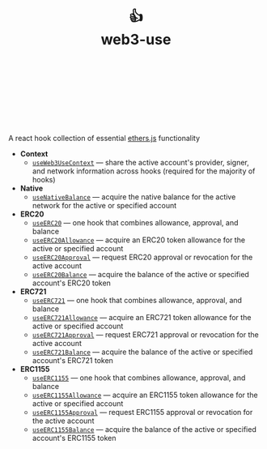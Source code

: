 <div align="center">
  <h1>
    <br/>
    <br/>
    👍
    <br />
    web3-use
    <br />
    <br />
    <br />
    <br />
  </h1>
</div>

<br />
<br />

A react hook collection of essential [ethers.js](https://docs.ethers.io/v5/) functionality

- **Context**
  - [`useWeb3UseContext`](./docs/useWeb3UseContext.md) &mdash; share the active account's provider, signer, and network information across hooks (required for the majority of hooks)
- **Native**
  - [`useNativeBalance`](`./docs/useNativeBalance.md`) &mdash; acquire the native balance for the active network for the active or specified account
- **ERC20**
  - [`useERC20`](./docs/useERC20.md) &mdash; one hook that combines allowance, approval, and balance
  - [`useERC20Allowance`](./docs/useERC20Allowance.md) &mdash; acquire an ERC20 token allowance for the active or specified account
  - [`useERC20Approval`](./docs/useERC20Approval.md) &mdash; request ERC20 approval or revocation for the active account
  - [`useERC20Balance`](./docs/useERC20Balance.md) &mdash; acquire the balance of the active or specified account's ERC20 token
- **ERC721**
  - [`useERC721`](./docs/useERC721.md) &mdash; one hook that combines allowance, approval, and balance
  - [`useERC721Allowance`](./docs/useERC721Allowance.md) &mdash; acquire an ERC721 token allowance for the active or specified account
  - [`useERC721Approval`](./docs/useERC721Approval.md) &mdash; request ERC721 approval or revocation for the active account
  - [`useERC721Balance`](./docs/useERC721Balance.md) &mdash; acquire the balance of the active or specified account's ERC721 token
- **ERC1155**
  - [`useERC1155`](./docs/useERC1155.md) &mdash; one hook that combines allowance, approval, and balance
  - [`useERC1155Allowance`](./docs/useERC1155Allowance.md) &mdash; acquire an ERC1155 token allowance for the active or specified account
  - [`useERC1155Approval`](./docs/useERC1155Approval.md) &mdash; request ERC1155 approval or revocation for the active account
  - [`useERC1155Balance`](./docs/useERC1155Balance.md) &mdash; acquire the balance of the active or specified account's ERC1155 token